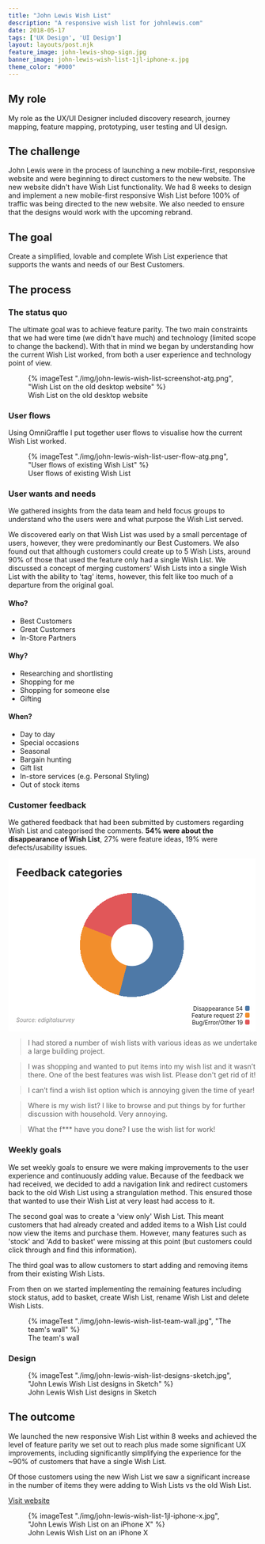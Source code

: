 ```yaml
---
title: "John Lewis Wish List"
description: "A responsive wish list for johnlewis.com"
date: 2018-05-17
tags: ['UX Design', 'UI Design']
layout: layouts/post.njk
feature_image: john-lewis-shop-sign.jpg
banner_image: john-lewis-wish-list-1jl-iphone-x.jpg
theme_color: "#000"
---
```

## My role

My role as the UX/UI Designer included discovery research, journey mapping, feature mapping, prototyping, user testing and UI design.

## The challenge

John Lewis were in the process of launching a new mobile-first, responsive website and were beginning to direct customers to the new website. The new website didn't have Wish List functionality. We had 8 weeks to design and implement a new mobile-first responsive Wish List before 100% of traffic was being directed to the new website. We also needed to ensure that the designs would work with the upcoming rebrand.

## The goal

Create a simplified, lovable and complete Wish List experience that supports the wants and needs of our Best Customers.

## The process

### The status quo

The ultimate goal was to achieve feature parity. The two main constraints that we had were time (we didn't have much) and technology (limited scope to change the backend). With that in mind we began by understanding how the current Wish List worked, from both a user experience and technology point of view.

<figure>
{% imageTest "./img/john-lewis-wish-list-screenshot-atg.png", "Wish List on the old desktop website" %}
<figcaption>Wish List on the old desktop website</figcaption>
</figure>

### User flows

Using OmniGraffle I put together user flows to visualise how the current Wish List worked.

<figure>
{% imageTest "./img/john-lewis-wish-list-user-flow-atg.png", "User flows of existing Wish List" %}
<figcaption>User flows of existing Wish List</figcaption>
</figure>

### User wants and needs

We gathered insights from the data team and held focus groups to understand who the users were and what purpose the Wish List served.

We discovered early on that Wish List was used by a small percentage of users, however, they were predominantly our Best Customers. We also found out that although customers could create up to 5 Wish Lists, around 90% of those that used the feature only had a single Wish List. We discussed a concept of merging customers' Wish Lists into a single Wish List with the ability to 'tag' items, however, this felt like too much of a departure from the original goal.

#### Who?
* Best Customers
* Great Customers
* In-Store Partners

#### Why?
* Researching and shortlisting
* Shopping for me
* Shopping for someone else
* Gifting

#### When?
* Day to day
* Special occasions
* Seasonal
* Bargain hunting
* Gift list
* In-store services (e.g. Personal Styling)
* Out of stock items

### Customer feedback

We gathered feedback that had been submitted by customers regarding Wish List and categorised the comments. **54% were about the disappearance of Wish List**, 27% were feature ideas, 19% were defects/usability issues.

<style>.pie-chart{background:radial-gradient(circle closest-side,#fff 0,#fff 24%,transparent 24.5%,transparent 60%,#fff 0),conic-gradient(#4e79a7 0,#4e79a7 54%,#f28e2c 0,#f28e2c 81%,#e15759 0,#e15759 100%);position:relative;width:500px;min-height:350px;margin:0;}.pie-chart h2{position:absolute;margin:1rem}.pie-chart cite{position:absolute;bottom:0;font-size:80%;padding:1rem;color:gray}.pie-chart figcaption{position:absolute;bottom:1em;right:1em;font-size:smaller;text-align:right}.pie-chart span:after{display:inline-block;content:"";width:.8em;height:.8em;margin-left:.4em;height:.8em;border-radius:.2em;background:currentColor}</style><figure class="pie-chart"><h2>Feedback categories</h2><figcaption>Disappearance 54<span style="color:#4e79a7"></span><br>Feature request 27<span style="color:#f28e2c"></span><br>Bug/Error/Other 19<span style="color:#e15759"></span></figcaption><cite>Source: edigitalsurvey</cite></figure>

> I had stored a number of wish lists with various ideas as we undertake a large building project.

> I was shopping and wanted to put items into my wish list and it wasn’t there. One of the best features was wish list. Please don't get rid of it!

> I can’t find a wish list option which is annoying given the time of year!

> Where is my wish list? I like to browse and put things by for further discussion with household. Very annoying.

> What the f*** have you done? I use the wish list for work!

### Weekly goals

We set weekly goals to ensure we were making improvements to the user experience and continuously adding value. Because of the feedback we had received, we decided to add a navigation link and redirect customers back to the old Wish List using a strangulation method. This ensured those that wanted to use their Wish List at very least had access to it.

The second goal was to create a 'view only' Wish List. This meant customers that had already created and added items to a Wish List could now view the items and purchase them. However, many features such as 'stock' and 'Add to basket' were missing at this point (but customers could click through and find this information).

The third goal was to allow customers to start adding and removing items from their existing Wish Lists.

From then on we started implementing the remaining features including stock status, add to basket, create Wish List, rename Wish List and delete Wish Lists.

<figure>
{% imageTest "./img/john-lewis-wish-list-team-wall.jpg", "The team's wall" %}
<figcaption>The team's wall</figcaption>
</figure>

### Design

<figure>
{% imageTest "./img/john-lewis-wish-list-designs-sketch.jpg", "John Lewis Wish List designs in Sketch" %}
<figcaption>John Lewis Wish List designs in Sketch</figcaption>
</figure>

## The outcome

We launched the new responsive Wish List within 8 weeks and achieved the level of feature parity we set out to reach plus made some significant UX improvements, including significantly simplifying the experience for the ~90% of customers that have a single Wish List.

Of those customers using the new Wish List we saw a significant increase in the number of items they were adding to Wish Lists vs the old Wish List.

<a href="//account.johnlewis.com/wish-list">Visit website</a>

<figure>
{% imageTest "./img/john-lewis-wish-list-1jl-iphone-x.jpg", "John Lewis Wish List on an iPhone X" %}
<figcaption>John Lewis Wish List on an iPhone X</figcaption>
</figure>
